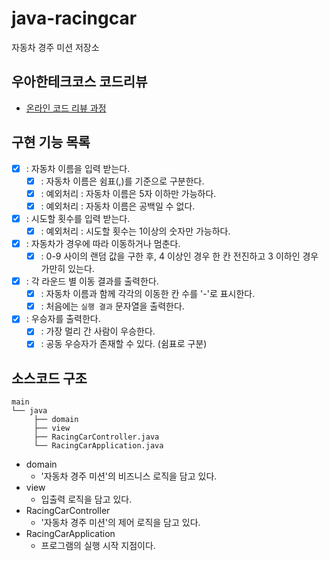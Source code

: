 # java-racingcar

자동차 경주 미션 저장소

## 우아한테크코스 코드리뷰

- [온라인 코드 리뷰 과정](https://github.com/woowacourse/woowacourse-docs/blob/master/maincourse/README.md)

## 구현 기능 목록

- [X] : 자동차 이름을 입력 받는다.
  - [X] : 자동차 이름은 쉼표(,)를 기준으로 구분한다. 
  - [X] : 예외처리 : 자동차 이름은 5자 이하만 가능하다.
  - [X] : 예외처리 : 자동차 이름은 공백일 수 없다.
- [X] : 시도할 횟수를 입력 받는다.
  - [X] : 예외처리 : 시도할 횟수는 1이상의 숫자만 가능하다.
- [X] : 자동차가 경우에 따라 이동하거나 멈춘다.
  - [X] : 0-9 사이의 랜덤 값을 구한 후, 4 이상인 경우 한 칸 전진하고 3 이하인 경우 가만히 있는다.
- [X] : 각 라운드 별 이동 결과를 출력한다.
  - [X] : 자동차 이름과 함께 각각의 이동한 칸 수를 '-'로 표시한다.
  - [X] : 처음에는 `실행 결과` 문자열을 출력한다.
- [X] : 우승자를 출력한다.
  - [X] : 가장 멀리 간 사람이 우승한다.
  - [X] : 공동 우승자가 존재할 수 있다. (쉼표로 구분)

## 소스코드 구조
```text
main
└── java
     ├── domain
     ├── view
     ├── RacingCarController.java
     └── RacingCarApplication.java
```

- domain
  - '자동차 경주 미션'의 비즈니스 로직을 담고 있다.
- view
  - 입출력 로직을 담고 있다.
- RacingCarController
  - '자동차 경주 미션'의 제어 로직을 담고 있다.
- RacingCarApplication
  - 프로그램의 실행 시작 지점이다.
